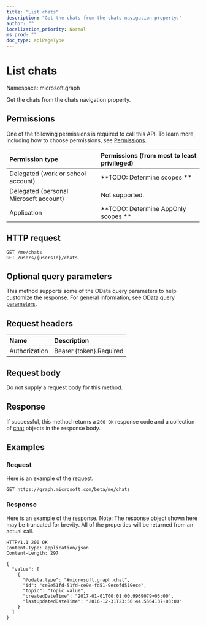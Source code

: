 ```yaml
---
title: "List chats"
description: "Get the chats from the chats navigation property."
author: ""
localization_priority: Normal
ms.prod: ""
doc_type: apiPageType
---
```


# List chats

Namespace: microsoft.graph

Get the chats from the chats navigation property.

## Permissions
One of the following permissions is required to call this API. To learn more, including how to choose permissions, see [Permissions](/concepts/permissions-reference.md).

|Permission type|Permissions (from most to least privileged)|
|:---|:---|
|Delegated (work or school account)|**TODO: Determine scopes **|
|Delegated (personal Microsoft account)|Not supported.|
|Application|**TODO: Determine AppOnly scopes **|

## HTTP request
<!-- {
  "blockType": "ignored"
}
-->
``` http
GET /me/chats
GET /users/{usersId}/chats
```

## Optional query parameters
This method supports some of the OData query parameters to help customize the response. For general information, see [OData query parameters](/graph/query-parameters).

## Request headers
|Name|Description|
|:---|:---|
|Authorization|Bearer {token}.Required|

## Request body
Do not supply a request body for this method.

## Response
If successful, this method returns a `200 OK` response code and a collection of [chat](../resources/chat.md) objects in the response body.

## Examples

### Request
Here is an example of the request.
<!-- {
  "blockType": "request",
  "name": "get_chat"
}
-->
``` http
GET https://graph.microsoft.com/beta/me/chats
```

### Response
Here is an example of the response. Note: The response object shown here may be truncated for brevity. All of the properties will be returned from an actual call.
<!-- {
  "blockType": "response",
  "truncated": true,
  "@odata.type": "collection(microsoft.graph.chat)"
}
-->
``` http
HTTP/1.1 200 OK
Content-Type: application/json
Content-Length: 297

{
  "value": [
    {
      "@odata.type": "#microsoft.graph.chat",
      "id": "ce9e51fd-51fd-ce9e-fd51-9ecefd519ece",
      "topic": "Topic value",
      "createdDateTime": "2017-01-01T00:01:00.9969079+03:00",
      "lastUpdatedDateTime": "2016-12-31T23:56:44.5564137+03:00"
    }
  ]
}
```

